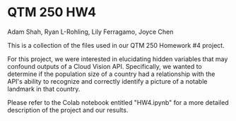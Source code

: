 # QTM 250 HW4
Adam Shah, Ryan L-Rohling, Lily Ferragamo, Joyce Chen

This is a collection of the files used in our QTM 250 Homework #4 project.

For this project, we were interested in elucidating hidden variables that may confound outputs of a Cloud Vision API. Specifically, we wanted to determine if the population size of a country had a relationship with the API's ability to recognize and correctly identify a picture of a notable landmark in that country. 

Please refer to the Colab notebook entitled "HW4.ipynb" for a more detailed description of the project and our results. 